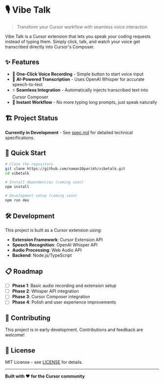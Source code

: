 # 🎙️ Vibe Talk

> Transform your Cursor workflow with seamless voice interaction

Vibe Talk is a Cursor extension that lets you speak your coding requests instead of typing them. Simply click, talk, and watch your voice get transcribed directly into Cursor's Composer.

## ✨ Features

- 🎤 **One-Click Voice Recording** - Simple button to start voice input
- 🧠 **AI-Powered Transcription** - Uses OpenAI Whisper for accurate speech-to-text
- ⚡ **Seamless Integration** - Automatically injects transcribed text into Cursor Composer
- 🚀 **Instant Workflow** - No more typing long prompts, just speak naturally

## 🏗️ Project Status

**Currently in Development** - See [spec.md](./spec.md) for detailed technical specifications.

## 🚀 Quick Start

```bash
# Clone the repository
git clone https://github.com/naman10parikh/vibetalk.git
cd vibetalk

# Install dependencies (coming soon)
npm install

# Development setup (coming soon)
npm run dev
```

## 🛠️ Development

This project is built as a Cursor extension using:
- **Extension Framework**: Cursor Extension API
- **Speech Recognition**: OpenAI Whisper API
- **Audio Processing**: Web Audio API
- **Backend**: Node.js/TypeScript

## 📋 Roadmap

- [ ] **Phase 1**: Basic audio recording and extension setup
- [ ] **Phase 2**: Whisper API integration
- [ ] **Phase 3**: Cursor Composer integration
- [ ] **Phase 4**: Polish and user experience improvements

## 🤝 Contributing

This project is in early development. Contributions and feedback are welcome!

## 📝 License

MIT License - see [LICENSE](./LICENSE) for details.

---

**Built with ❤️ for the Cursor community** 